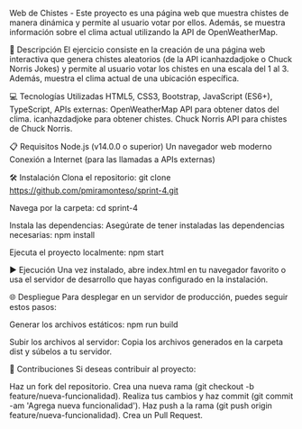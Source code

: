 Web de Chistes - Este proyecto es una página web que muestra chistes de manera dinámica y permite al usuario votar por ellos. Además, se muestra información sobre el clima actual utilizando la API de OpenWeatherMap.

📄 Descripción El ejercicio consiste en la creación de una página web interactiva que genera chistes aleatorios (de la API icanhazdadjoke o Chuck Norris Jokes) y permite al usuario votar los chistes en una escala del 1 al 3. Además, muestra el clima actual de una ubicación específica.

💻 Tecnologías Utilizadas HTML5, CSS3, Bootstrap, JavaScript (ES6+), TypeScript, APIs externas: OpenWeatherMap API para obtener datos del clima. icanhazdadjoke para obtener chistes. Chuck Norris API para chistes de Chuck Norris.

📋 Requisitos Node.js (v14.0.0 o superior) Un navegador web moderno Conexión a Internet (para las llamadas a APIs externas)

🛠️ Instalación Clona el repositorio: git clone https://github.com/pmiramonteso/sprint-4.git

Navega por la carpeta: cd sprint-4

Instala las dependencias: Asegúrate de tener instaladas las dependencias necesarias:
npm install

Ejecuta el proyecto localmente: npm start

▶️ Ejecución Una vez instalado, abre index.html en tu navegador favorito o usa el servidor de desarrollo que hayas configurado en la instalación.

🌐 Despliegue Para desplegar en un servidor de producción, puedes seguir estos pasos:

Generar los archivos estáticos: npm run build

Subir los archivos al servidor: Copia los archivos generados en la carpeta dist y súbelos a tu servidor.

🤝 Contribuciones Si deseas contribuir al proyecto:

Haz un fork del repositorio. Crea una nueva rama (git checkout -b feature/nueva-funcionalidad). Realiza tus cambios y haz commit (git commit -am 'Agrega nueva funcionalidad'). Haz push a la rama (git push origin feature/nueva-funcionalidad). Crea un Pull Request.
